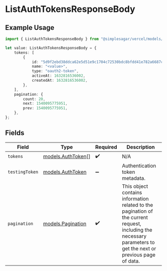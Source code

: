 # ListAuthTokensResponseBody

## Example Usage

```typescript
import { ListAuthTokensResponseBody } from "@simplesagar/vercel/models/listauthtokensop.js";

let value: ListAuthTokensResponseBody = {
    tokens: [
        {
            id: "5d9f2ebd38ddca62e5d51e9c1704c72530bdc8bfdd41e782a6687c48399e8391",
            name: "<value>",
            type: "oauth2-token",
            activeAt: 1632816536002,
            createdAt: 1632816536002,
        },
    ],
    pagination: {
        count: 20,
        next: 1540095775951,
        prev: 1540095775951,
    },
};
```

## Fields

| Field                                                                                                                                                           | Type                                                                                                                                                            | Required                                                                                                                                                        | Description                                                                                                                                                     |
| --------------------------------------------------------------------------------------------------------------------------------------------------------------- | --------------------------------------------------------------------------------------------------------------------------------------------------------------- | --------------------------------------------------------------------------------------------------------------------------------------------------------------- | --------------------------------------------------------------------------------------------------------------------------------------------------------------- |
| `tokens`                                                                                                                                                        | [models.AuthToken](../models/authtoken.md)[]                                                                                                                    | :heavy_check_mark:                                                                                                                                              | N/A                                                                                                                                                             |
| `testingToken`                                                                                                                                                  | [models.AuthToken](../models/authtoken.md)                                                                                                                      | :heavy_minus_sign:                                                                                                                                              | Authentication token metadata.                                                                                                                                  |
| `pagination`                                                                                                                                                    | [models.Pagination](../models/pagination.md)                                                                                                                    | :heavy_check_mark:                                                                                                                                              | This object contains information related to the pagination of the current request, including the necessary parameters to get the next or previous page of data. |